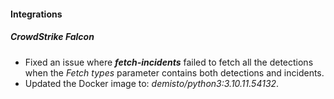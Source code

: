 
#### Integrations

##### CrowdStrike Falcon

- Fixed an issue where ***fetch-incidents*** failed to fetch all the detections when the *Fetch types* parameter contains both detections and incidents.
- Updated the Docker image to: *demisto/python3:3.10.11.54132*.